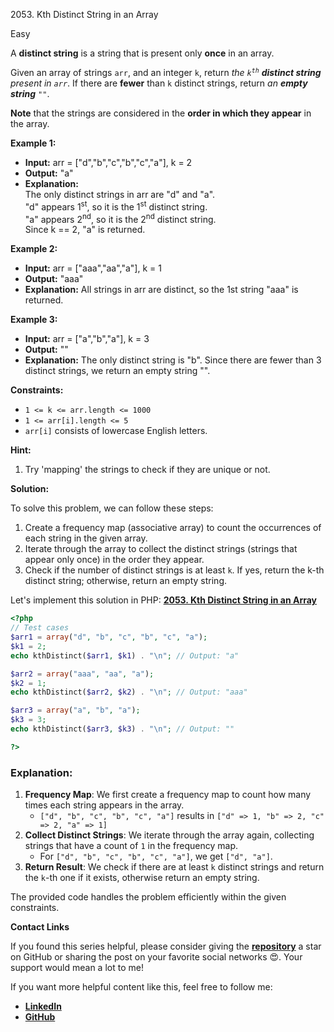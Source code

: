2053\. Kth Distinct String in an Array

Easy

A **distinct string** is a string that is present only **once** in an array.

Given an array of strings `arr`, and an integer `k`, return _the <code>k<sup>th</sup></code> **distinct string** present in `arr`_. If there are **fewer** than `k` distinct strings, return _an **empty string** `""`_.

**Note** that the strings are considered in the **order in which they appear** in the array.

**Example 1:**

- **Input:** arr = ["d","b","c","b","c","a"], k = 2
- **Output:** "a"
- **Explanation:**\
  The only distinct strings in arr are "d" and "a".\
  "d" appears 1<sup>st</sup>, so it is the 1<sup>st</sup> distinct string.\
  "a" appears 2<sup>nd</sup>, so it is the 2<sup>nd</sup> distinct string.\
  Since k == 2, "a" is returned.

**Example 2:**

- **Input:** arr = ["aaa","aa","a"], k = 1
- **Output:** "aaa"
- **Explanation:** All strings in arr are distinct, so the 1st string "aaa" is returned.

**Example 3:**

- **Input:** arr = ["a","b","a"], k = 3
- **Output:** ""
- **Explanation:** The only distinct string is "b". Since there are fewer than 3 distinct strings, we return an empty string "".

**Constraints:**

- <code>1 <= k <= arr.length <= 1000</code>
- <code>1 <= arr[i].length <= 5</code>
- `arr[i]` consists of lowercase English letters.

**Hint:**
1. Try 'mapping' the strings to check if they are unique or not.


**Solution:**


To solve this problem, we can follow these steps:

1. Create a frequency map (associative array) to count the occurrences of each string in the given array.
2. Iterate through the array to collect the distinct strings (strings that appear only once) in the order they appear.
3. Check if the number of distinct strings is at least `k`. If yes, return the k-th distinct string; otherwise, return an empty string.

Let's implement this solution in PHP: **[2053. Kth Distinct String in an Array](https://github.com/mah-shamim/leet-code-in-php/tree/main/algorithms/002053-kth-distinct-string-in-an-array/solution.php)**

```php
<?php
// Test cases
$arr1 = array("d", "b", "c", "b", "c", "a");
$k1 = 2;
echo kthDistinct($arr1, $k1) . "\n"; // Output: "a"

$arr2 = array("aaa", "aa", "a");
$k2 = 1;
echo kthDistinct($arr2, $k2) . "\n"; // Output: "aaa"

$arr3 = array("a", "b", "a");
$k3 = 3;
echo kthDistinct($arr3, $k3) . "\n"; // Output: ""

?>
```

### Explanation:
1. **Frequency Map**: We first create a frequency map to count how many times each string appears in the array.
    - `["d", "b", "c", "b", "c", "a"]` results in `["d" => 1, "b" => 2, "c" => 2, "a" => 1]`
2. **Collect Distinct Strings**: We iterate through the array again, collecting strings that have a count of `1` in the frequency map.
    - For `["d", "b", "c", "b", "c", "a"]`, we get `["d", "a"]`.
3. **Return Result**: We check if there are at least `k` distinct strings and return the `k`-th one if it exists, otherwise return an empty string.

The provided code handles the problem efficiently within the given constraints.

**Contact Links**

If you found this series helpful, please consider giving the **[repository](https://github.com/mah-shamim/leet-code-in-php)** a star on GitHub or sharing the post on your favorite social networks 😍. Your support would mean a lot to me!

If you want more helpful content like this, feel free to follow me:

- **[LinkedIn](https://www.linkedin.com/in/arifulhaque/)**
- **[GitHub](https://github.com/mah-shamim)**
